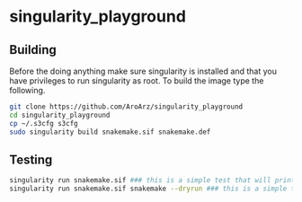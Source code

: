 # singularity_playground

## Building
Before the doing anything make sure singularity is installed and that you have privileges to run singularity as root.
To build the image type the following.

```bash
git clone https://github.com/AroArz/singularity_playground 
cd singularity_playground
cp ~/.s3cfg s3cfg
sudo singularity build snakemake.sif snakemake.def
```

## Testing
```bash
singularity run snakemake.sif ### this is a simple test that will print contents in s3://ctmr-test
singularity run snakemake.sif snakemake --dryrun ### this is a simple test that will perform a dryrun of the snakefile
```
